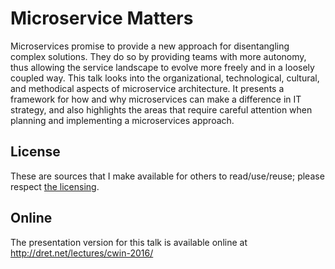 # Microservice Matters

Microservices promise to provide a new approach for disentangling complex solutions. They do so by providing teams with more autonomy, thus allowing the service landscape to evolve more freely and in a loosely coupled way. This talk looks into the organizational, technological, cultural, and methodical aspects of microservice architecture. It presents a framework for how and why microservices can make a difference in IT strategy, and also highlights the areas that require careful attention when planning and implementing a microservices approach.


## License

These are sources that I make available for others to read/use/reuse; please respect [the licensing](../LICENSE).


## Online

The presentation version for this talk is available online at http://dret.net/lectures/cwin-2016/

